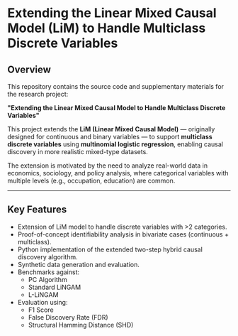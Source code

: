 # Extending the Linear Mixed Causal Model (LiM) to Handle Multiclass Discrete Variables

## Overview

This repository contains the source code and supplementary materials for the research project:

**"Extending the Linear Mixed Causal Model to Handle Multiclass Discrete Variables"**

This project extends the **LiM (Linear Mixed Causal Model)** — originally designed for continuous and binary variables — to support **multiclass discrete variables** using **multinomial logistic regression**, enabling causal discovery in more realistic mixed-type datasets.

The extension is motivated by the need to analyze real-world data in economics, sociology, and policy analysis, where categorical variables with multiple levels (e.g., occupation, education) are common.

---

## Key Features

- Extension of LiM model to handle discrete variables with >2 categories.
- Proof-of-concept identifiability analysis in bivariate cases (continuous + multiclass).
- Python implementation of the extended two-step hybrid causal discovery algorithm.
- Synthetic data generation and evaluation.
- Benchmarks against:
  - PC Algorithm
  - Standard LiNGAM
  - L-LiNGAM
- Evaluation using:
  - F1 Score
  - False Discovery Rate (FDR)
  - Structural Hamming Distance (SHD)
